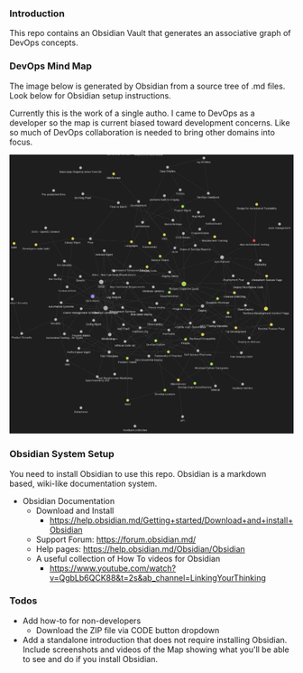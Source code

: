 ### Introduction
This repo contains an Obsidian Vault that generates an associative graph of DevOps concepts. 
### DevOps Mind Map
The image below is generated by Obsidian from a source tree of .md files. Look below for Obsidian setup instructions.

Currently this is the work of a single autho. I came to DevOps as a developer so the map is current biased toward development concerns. Like so much of DevOps collaboration is needed to bring other domains into focus.



![recent screenshot](DevOpsMindMap.jpg)


### Obsidian System Setup
You need to install Obsidian to use this repo. Obsidian is a markdown based, wiki-like documentation system. 

- Obsidian Documentation
	- Download and Install
		- https://help.obsidian.md/Getting+started/Download+and+install+Obsidian
	- Support Forum: https://forum.obsidian.md/
	- Help pages: https://help.obsidian.md/Obsidian/Obsidian
	- A useful collection of How To videos for Obsidian 
		- https://www.youtube.com/watch?v=QgbLb6QCK88&t=2s&ab_channel=LinkingYourThinking



### Todos
- Add how-to for non-developers
	- Download the ZIP file via CODE button dropdown
- Add a standalone introduction that does not require installing Obsidian. Include screenshots and videos of the Map showing what you'll be able to see and do if you install Obsidian.

